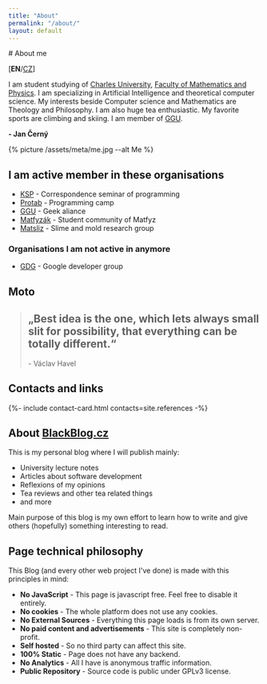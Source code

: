 ```yaml
---
title: "About"
permalink: "/about/"
layout: default
---
```


<article markdown="1">
# About me

[<b>EN</b>/<a href="/about/cz" class="categories">CZ</a>]

I am student studying of [Charles University](https://cuni.cz/), [Faculty of Mathematics and Physics](https://www.mff.cuni.cz/).
I am specializing in Artificial Intelligence and theoretical computer science. My
interests beside Computer science and Mathematics are Theology and Philosophy. I am also
huge tea enthusiastic. My favorite sports are climbing and skiing. I am member of
[GGU](https://ggu.cz/).

**- Jan Černý**

{% picture /assets/meta/me.jpg --alt Me %}

## I am active member in these organisations
- [KSP](https://ksp.mff.cuni.cz/) - Correspondence seminar of programming
- [Protab](https://protab.cz/) - Programming camp
- [GGU](https://ggu.cz/) - Geek aliance
- [Matfyzák](https://matfyzak.cz/) - Student community of Matfyz
- [Matsliz](http://slimoco.ning.com/group/matsliz) - Slime and mold research group

### Organisations I am not active in anymore
- [GDG](https://gug.cz) - Google developer group

## Moto

> ## „Best idea is the one, which lets always small slit for possibility, that everything can be totally different.“
> \- Václav Havel

## Contacts and links

{%- include contact-card.html contacts=site.references -%}

# About [BlackBlog.cz](http://blackblog.cz/)

This is my personal blog where I will publish mainly: 

- University lecture notes
- Articles about software development
- Reflexions of my opinions
- Tea reviews and other tea related things
- and more

Main purpose of this blog is my own effort to learn how to write and give others 
(hopefully) something interesting to read.

## Page technical philosophy
This Blog (and every other web project I've done) is made with this principles in mind:
- __No JavaScript__ - This page is javascript free. Feel free to disable it entirely.
- __No cookies__ - The whole platform does not use any cookies.
- __No External Sources__ - Everything this page loads is from its own server.
- __No paid content and advertisements__ - This site is completely non-profit.
- __Self hosted__ - So no third party can affect this site.
- __100% Static__ - Page does not have any backend.
- __No Analytics__ - All I have is anonymous traffic information.
- __Public Repository__ - Source code is public under GPLv3 license.

</article>
